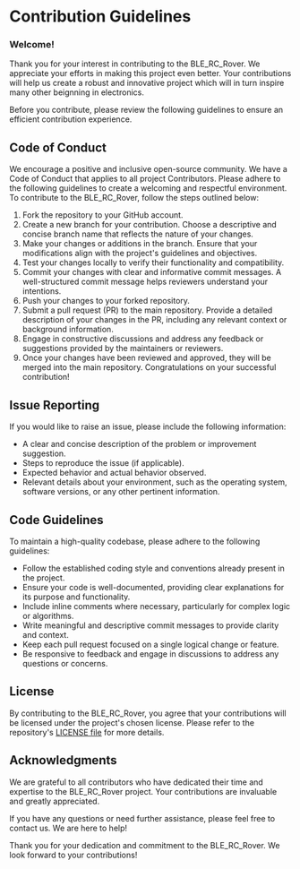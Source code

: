 # Contribution Guidelines
### Welcome!

Thank you for your interest in contributing to the BLE_RC_Rover. We appreciate your efforts in making this project even better. Your contributions will help us create a robust and innovative project which will in turn inspire many other beignning in electronics.

Before you contribute, please review the following guidelines to ensure an efficient contribution experience.

## Code of Conduct

We encourage a positive and inclusive open-source community. We have a Code of Conduct that applies to all project Contributors. Please adhere to the following guidelines to create a welcoming and respectful environment.
To contribute to the BLE_RC_Rover, follow the steps outlined below:

1. Fork the repository to your GitHub account.
2. Create a new branch for your contribution. Choose a descriptive and concise branch name that reflects the nature of your changes.
3. Make your changes or additions in the branch. Ensure that your modifications align with the project's guidelines and objectives.
4. Test your changes locally to verify their functionality and compatibility.
5. Commit your changes with clear and informative commit messages. A well-structured commit message helps reviewers understand your intentions.
6. Push your changes to your forked repository.
7. Submit a pull request (PR) to the main repository. Provide a detailed description of your changes in the PR, including any relevant context or background information.
8. Engage in constructive discussions and address any feedback or suggestions provided by the maintainers or reviewers.
9. Once your changes have been reviewed and approved, they will be merged into the main repository. Congratulations on your successful contribution!

## Issue Reporting
If you would like to raise an issue, please include the following information:
- A clear and concise description of the problem or improvement suggestion.
- Steps to reproduce the issue (if applicable).
- Expected behavior and actual behavior observed.
- Relevant details about your environment, such as the operating system, software versions, or any other pertinent information.

## Code Guidelines

To maintain a high-quality codebase, please adhere to the following guidelines:

- Follow the established coding style and conventions already present in the project.
- Ensure your code is well-documented, providing clear explanations for its purpose and functionality.
- Include inline comments where necessary, particularly for complex logic or algorithms.
- Write meaningful and descriptive commit messages to provide clarity and context.
- Keep each pull request focused on a single logical change or feature.
- Be responsive to feedback and engage in discussions to address any questions or concerns.

## License

By contributing to the BLE_RC_Rover, you agree that your contributions will be licensed under the project's chosen license. Please refer to the repository's [LICENSE file](https://github.com/Sapt-pal/BLE_RC_Rover/blob/main/LICENSE) for more details.

## Acknowledgments

We are grateful to all contributors who have dedicated their time and expertise to the BLE_RC_Rover project. Your contributions are invaluable and greatly appreciated.

If you have any questions or need further assistance, please feel free to contact us. We are here to help!

Thank you for your dedication and commitment to the BLE_RC_Rover. We look forward to your contributions!
